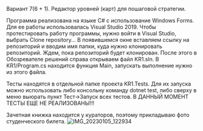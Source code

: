 Вариант 7(6 + 1). Редактор уровней (карт) для пошаговой стратегии.

Программа реализована на языке C# с использование Windows Forms. Для ее работы использовалась Visual Studio 2019. 
Чтобы протестировать работу программы, нужно войти в Visual Studio, 
выбрать Clone repository... В появившемся окне вставляем ссылку на репозиторий и вводим имя папки, куда нужно клонировать репозиторий. 
Ждем, пока репозиторий будет клонирован. После этого в Обозревателе решений справа открываем файл KR1.sln. 
В KR1/Program.cs находится функция Main, запускать выполнение нужно из этого файла.

Тесты находятся в отдельной папке проекта KR1.Tests. Для их запуска можно использовать либо консольну команду dotnet test, 
либо сверху в меню выюрать пункт Тест->Запуск всех тестов.
В ДАННЫЙ МОМЕНТ ТЕСТЫ ЕЩЕ НЕ РЕАЛИЗОВАНЫ!!!

Зачетная книжка находится у кураторов, поэтому прикладываю фото студенческого билета.
![IMG_20230105_122934](https://user-images.githubusercontent.com/102675886/211579726-ea14470a-e13a-4b12-9ebd-cb269e29c3b5.jpg)
